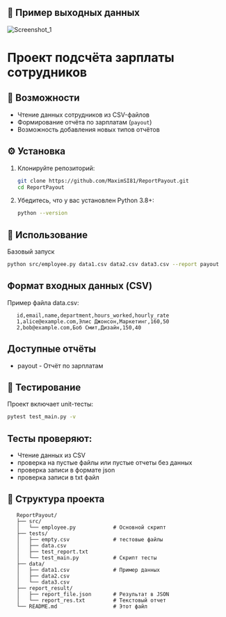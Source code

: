 ## 📝 Пример выходных данных
![Screenshot_1](https://github.com/user-attachments/assets/a7799a55-5351-4321-bf57-a1d54f74f515)
# Проект подсчёта зарплаты сотрудников

## 📌 Возможности

- Чтение данных сотрудников из CSV-файлов
- Формирование отчёта по зарплатам (`payout`)
- Возможность добавления новых типов отчётов

## ⚙️ Установка

1. Клонируйте репозиторий:
   ```bash
   git clone https://github.com/MaximSI81/ReportPayout.git
   cd ReportPayout   

2. Убедитесь, что у вас установлен Python 3.8+:

   ```bash
   python --version

## 🚀 Использование

Базовый запуск
   ```bash
   python src/employee.py data1.csv data2.csv data3.csv --report payout
   ```
## Формат входных данных (CSV)
Пример файла data.csv:

```
   id,email,name,department,hours_worked,hourly_rate
   1,alice@example.com,Элис Джонсон,Маркетинг,160,50
   2,bob@example.com,Боб Смит,Дизайн,150,40
```
## Доступные отчёты
 - payout -	Отчёт по зарплатам

## 🧪 Тестирование

Проект включает unit-тесты:
   ```bash
   pytest test_main.py -v
   ```

## Тесты проверяют:
 - Чтение данных из CSV
 - проверка на пустые файлы или пустые отчеты без данных
 - проверка записи в формате json
 - проверка записи в txt файл

## 📂 Структура проекта
```
   ReportPayout/
   ├── src/
   │   └── employee.py            # Основной скрипт
   ├── tests/
   │   ├── empty.csv              # тестовые файлы
   │   ├── data.csv
   │   ├── test_report.txt             
   │   └── test_main.py           # Скрипт тесты
   ├── data/
   │   ├── data1.csv              # Пример данных
   │   ├── data2.csv
   │   └── data3.csv
   ├── report_result/
   │   ├── report_file.json       # Результат в JSON
   │   └── report_res.txt         # Текстовый отчет
   └── README.md                  # Этот файл





   


